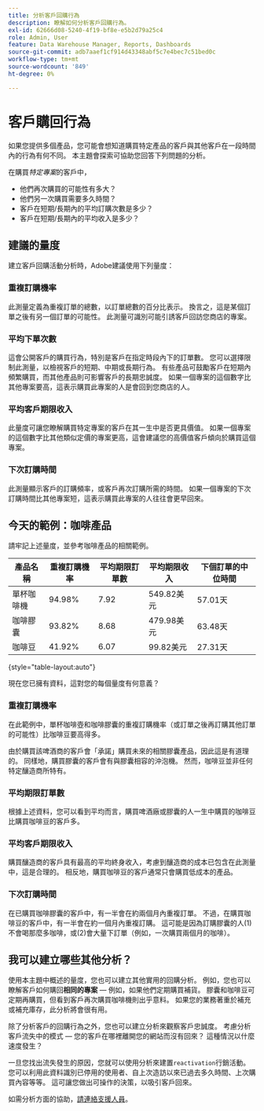 ```yaml
---
title: 分析客戶回購行為
description: 瞭解如何分析客戶回購行為。
exl-id: 62666d08-5240-4f19-bf8e-e5b2d79a25c4
role: Admin, User
feature: Data Warehouse Manager, Reports, Dashboards
source-git-commit: adb7aaef1cf914d43348abf5c7e4bec7c51bed0c
workflow-type: tm+mt
source-wordcount: '849'
ht-degree: 0%

---
```


# 客戶購回行為

如果您提供多個產品，您可能會想知道購買特定產品的客戶與其他客戶在一段時間內的行為有何不同。 本主題會探索可協助您回答下列問題的分析。

在購買&#x200B;*特定專案*&#x200B;的客戶中，

* 他們再次購買的可能性有多大？
* 他們另一次購買需要多久時間？
* 客戶在短期/長期內的平均訂購次數是多少？
* 客戶在短期/長期內的平均收入是多少？

## 建議的量度

建立客戶回購活動分析時，Adobe建議使用下列量度：

### 重複訂購機率

此測量定義為重複訂單的總數，以訂單總數的百分比表示。 換言之，這是某個訂單之後有另一個訂單的可能性。 此測量可識別可能引誘客戶回訪您商店的專案。

### 平均下單次數

這會公開客戶的購買行為，特別是客戶在指定時段內下的訂單數。 您可以選擇限制此測量，以檢視客戶的短期、中期或長期行為。 有些產品可鼓勵客戶在短期內頻繁購買，而其他產品則可影響客戶的長期忠誠度。 如果一個專案的這個數字比其他專案要高，這表示購買此專案的人是會回到您商店的人。

### 平均客戶期限收入

此量度可讓您瞭解購買特定專案的客戶在其一生中是否更具價值。 如果一個專案的這個數字比其他類似定價的專案更高，這會建議您的高價值客戶傾向於購買這個專案。

### 下次訂購時間

此測量顯示客戶的訂購頻率，或客戶再次訂購所需的時間。 如果一個專案的下次訂購時間比其他專案短，這表示購買此專案的人往往會更早回來。

## 今天的範例：咖啡產品

請牢記上述量度，並參考咖啡產品的相關範例。

| **產品名稱** | **重複訂購機率** | **平均期限訂單數** | **平均期限收入** | **下個訂單的中位時間** |
|-----|-----|-----|-----|-----|
| 單杯咖啡機 | 94.98% | 7.92 | 549.82美元 | 57.01天 |
| 咖啡膠囊 | 93.82% | 8.68 | 479.98美元 | 63.48天 |
| 咖啡豆 | 41.92% | 6.07 | 99.82美元 | 27.31天 |

{style="table-layout:auto"}

現在您已擁有資料，這對您的每個量度有何意義？

### 重複訂購機率

在此範例中，單杯咖啡壺和咖啡膠囊的重複訂購機率（或訂單之後再訂購其他訂單的可能性）比咖啡豆要高得多。

由於購買該啤酒商的客戶會「承諾」購買未來的相關膠囊產品，因此這是有道理的。 同樣地，購買膠囊的客戶會有與膠囊相容的沖泡機。 然而，咖啡豆並非任何特定釀造商所特有。

### 平均期限訂單數

根據上述資料，您可以看到平均而言，購買啤酒廠或膠囊的人一生中購買的咖啡豆比購買咖啡豆的客戶多。

### 平均客戶期限收入

購買釀造商的客戶具有最高的平均終身收入，考慮到釀造商的成本已包含在此測量中，這是合理的。 相反地，購買咖啡豆的客戶通常只會購買低成本的產品。

### 下次訂購時間

在已購買咖啡膠囊的客戶中，有一半會在約兩個月內重複訂單。 不過，在購買咖啡豆的客戶中，有一半會在約一個月內重複訂購。 這可能是因為訂購膠囊的人(1)不會喝那麼多咖啡，或(2)會大量下訂單（例如，一次購買兩個月的咖啡）。

## 我可以建立哪些其他分析？

使用本主題中概述的量度，您也可以建立其他實用的回購分析。 例如，您也可以瞭解客戶如何購回&#x200B;**相同的專案** — 例如，如果他們定期購買補貨。 膠囊和咖啡豆可定期再購買，但看到客戶再次購買咖啡機則出乎意料。 如果您的業務著重於補充或補充庫存，此分析將會很有用。

除了分析客戶的回購行為之外，您也可以建立分析來觀察客戶忠誠度。 考慮分析客戶流失中的模式 — 您的客戶在哪裡離開您的網站而沒有回來？ 這種情況以什麼速度發生？

一旦您找出流失發生的原因，您就可以使用分析來建置`reactivation`行銷活動。 您可以利用此資料識別已停用的使用者、自上次造訪以來已過去多久時間、上次購買內容等等。 這可讓您做出可操作的決策，以吸引客戶回來。

如需分析方面的協助，[請連絡支援人員](https://experienceleague.adobe.com/docs/commerce-knowledge-base/kb/troubleshooting/miscellaneous/mbi-service-policies.html)。
